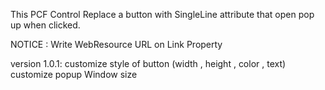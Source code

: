 This PCF Control Replace a button with SingleLine attribute that open pop up when clicked.

NOTICE : Write WebResource URL on Link Property

version 1.0.1:
customize style of button (width , height , color , text)
customize popup Window size
